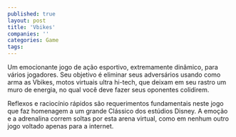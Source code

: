 ```yaml
---
published: true
layout: post
title: 'Vbikes'
companies: ''
categories: Game
tags: 
---
```

Um emocionante jogo de a&ccedil;&atilde;o esportivo, extremamente din&acirc;mico, para v&aacute;rios jogadores. Seu objetivo &eacute; eliminar seus advers&aacute;rios usando como arma as Vbikes, motos virtuais ultra hi-tech, que deixam em seu rastro um muro de energia, no qual voc&ecirc; deve fazer seus oponentes colidirem.







Reflexos e racioc&iacute;nio r&aacute;pidos s&atilde;o requerimentos fundamentais neste jogo que faz homenagem a um grande Cl&aacute;ssico dos est&uacute;dios Disney. A emo&ccedil;&atilde;o e a adrenalina correm soltas por esta arena virtual, como em nenhum outro jogo voltado apenas para a internet.






